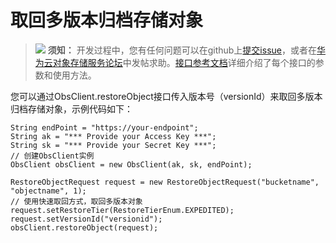 # 取回多版本归档存储对象<a name="obs_21_1006"></a>

>![](public_sys-resources/icon-notice.gif) **须知：** 
>开发过程中，您有任何问题可以在github上[提交issue](https://github.com/huaweicloud/huaweicloud-sdk-java-obs/issues)，或者在[华为云对象存储服务论坛](https://bbs.huaweicloud.com/forum/forum-620-1.html)中发帖求助。[接口参考文档](https://obssdk.obs.cn-north-1.myhuaweicloud.com/apidoc/cn/java/index.html)详细介绍了每个接口的参数和使用方法。

您可以通过ObsClient.restoreObject接口传入版本号（versionId）来取回多版本归档存储对象，示例代码如下：

```
String endPoint = "https://your-endpoint";
String ak = "*** Provide your Access Key ***";
String sk = "*** Provide your Secret Key ***";
// 创建ObsClient实例
ObsClient obsClient = new ObsClient(ak, sk, endPoint);

RestoreObjectRequest request = new RestoreObjectRequest("bucketname", "objectname", 1);
// 使用快速取回方式，取回多版本对象
request.setRestoreTier(RestoreTierEnum.EXPEDITED);
request.setVersionId("versionid");
obsClient.restoreObject(request);
```

